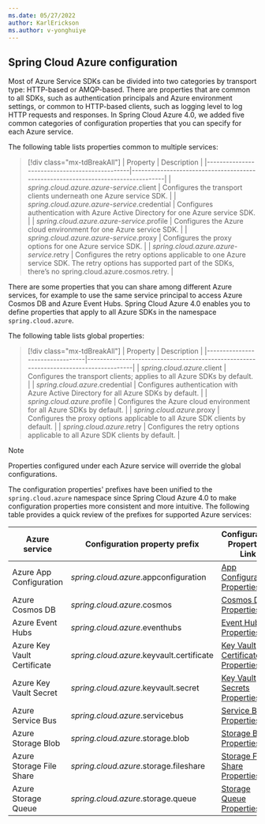 ```yaml
---
ms.date: 05/27/2022
author: KarlErickson
ms.author: v-yonghuiye
---
```


## Spring Cloud Azure configuration

Most of Azure Service SDKs can be divided into two categories by transport type: HTTP-based or AMQP-based. There are properties that are common to all SDKs, such as authentication principals and Azure environment settings, or common to HTTP-based clients, such as logging level to log HTTP requests and responses. In Spring Cloud Azure 4.0, we added five common categories of configuration properties that you can specify for each Azure service.

The following table lists properties common to multiple services:

> [!div class="mx-tdBreakAll"]
> | Property                                      | Description                                                                      |
> |-----------------------------------------------|----------------------------------------------------------------------------------|
> | *spring.cloud.azure.azure-service*.client     | Configures the transport clients underneath one Azure service SDK.               |
> | *spring.cloud.azure.azure-service*.credential | Configures authentication with Azure Active Directory for one Azure service SDK. |
> | *spring.cloud.azure.azure-service*.profile    | Configures the Azure cloud environment for one Azure service SDK.                |
> | *spring.cloud.azure.azure-service*.proxy      | Configures the proxy options for one Azure service SDK.                          |
> | *spring.cloud.azure.azure-service*.retry      | Configures the retry options applicable to one Azure service SDK. The retry options has supported part of the SDKs, there’s no spring.cloud.azure.cosmos.retry.                                                                     |

There are some properties that you can share among different Azure services, for example to use the same service principal to access Azure Cosmos DB and Azure Event Hubs. Spring Cloud Azure 4.0 enables you to define properties that apply to all Azure SDKs in the namespace `spring.cloud.azure`.

The following table lists global properties:

> [!div class="mx-tdBreakAll"]
> | Property                        | Description                                                                          |
> |---------------------------------|--------------------------------------------------------------------------------------|
> | *spring.cloud.azure*.client     | Configures the transport clients; applies to all Azure SDKs by default.              |
> | *spring.cloud.azure*.credential | Configures authentication with Azure Active Directory for all Azure SDKs by default. |
> | *spring.cloud.azure*.profile    | Configures the Azure cloud environment for all Azure SDKs by default.                |
> | *spring.cloud.azure*.proxy      | Configures the proxy options applicable to all Azure SDK clients by default.         |
> | *spring.cloud.azure*.retry      | Configures the retry options applicable to all Azure SDK clients by default.         |

> [!NOTE]
> Properties configured under each Azure service will override the global configurations.

The configuration properties' prefixes have been unified to the `spring.cloud.azure` namespace since Spring Cloud Azure 4.0 to make configuration properties more consistent and more intuitive. The following table provides a quick review of the prefixes for supported Azure services:

| Azure service               | Configuration property prefix             | Configuration Properties Link                                                                                |
|-----------------------------|-------------------------------------------|--------------------------------------------------------------------------------------------------------------|
| Azure App Configuration     | *spring.cloud.azure*.appconfiguration     | [App Configuration Properties](../../spring-cloud-azure-appendix.md#azure-app-configuration-properties)           |
| Azure Cosmos DB             | *spring.cloud.azure*.cosmos               | [Cosmos DB Properties](../../spring-cloud-azure-appendix.md#azure-cosmos-db-properties)                                 |
| Azure Event Hubs            | *spring.cloud.azure*.eventhubs            | [Event Hubs Properties](../../spring-cloud-azure-appendix.md#azure-event-hubs-properties)                         |
| Azure Key Vault Certificate | *spring.cloud.azure*.keyvault.certificate | [Key Vault Certificates Properties](../../spring-cloud-azure-appendix.md#azure-key-vault-certificates-properties) |
| Azure Key Vault Secret      | *spring.cloud.azure*.keyvault.secret      | [Key Vault Secrets Properties](../../spring-cloud-azure-appendix.md#azure-key-vault-secrets-properties)           |
| Azure Service Bus           | *spring.cloud.azure*.servicebus           | [Service Bus Properties](../../spring-cloud-azure-appendix.md#azure-service-bus-properties)                       |
| Azure Storage Blob          | *spring.cloud.azure*.storage.blob         | [Storage Blob Properties](../../spring-cloud-azure-appendix.md#azure-storage-blob-properties)                     |
| Azure Storage File Share    | *spring.cloud.azure*.storage.fileshare    | [Storage File Share Properties](../../spring-cloud-azure-appendix.md#azure-storage-file-share-properties)         |
| Azure Storage Queue         | *spring.cloud.azure*.storage.queue        | [Storage Queue Properties](../../spring-cloud-azure-appendix.md#azure-storage-queue-properties)                   |
